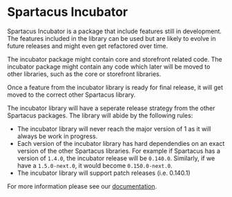 # Spartacus Incubator

Spartacus Incubator is a package that include features still in development. The features included in the library can be used but are likely to evolve in future releases and might even get refactored over time. 

The incubator package might contain core and storefront related code. The incubator package might contain any code which later will be moved to other libraries, such as the core or storefront libraries.

Once a feature from the incubator library is ready for final release, it will get moved to the correct other Spartacus library.

The incubator library will have a seperate release strategy from the other Spartacus packages. The library will abide by the following rules: 

- The incubator library will never reach the major version of 1 as it will always be work in progress.
- Each version of the incubator library has hard dependendies on an exact version of the other Spartacus libraries. For example if Spartacus has a version of `1.4.0`, the incubator release will be `0.140.0`. Similarly, if we have a `1.5.0-next.0`, it would become `0.150.0-next.0`.
- The incubator library will support patch releases (i.e. 0.140.1)

For more information please see our [documentation](https://sap.github.io/spartacus-docs/).
